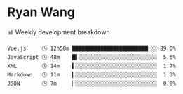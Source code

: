 # Ryan Wang

 <!-- waka-box start -->
📊 Weekly development breakdown
```text
Vue.js     🕓 12h58m ████████████████████████▏░░ 89.6%
JavaScript 🕓 48m    █▌░░░░░░░░░░░░░░░░░░░░░░░░░  5.6%
XML        🕓 14m    ▍░░░░░░░░░░░░░░░░░░░░░░░░░░  1.7%
Markdown   🕓 11m    ▎░░░░░░░░░░░░░░░░░░░░░░░░░░  1.3%
JSON       🕓 7m     ▏░░░░░░░░░░░░░░░░░░░░░░░░░░  0.8%
```
<!-- Powered by https://github.com/YouEclipse/waka-box-go . -->
<!-- waka-box end -->
